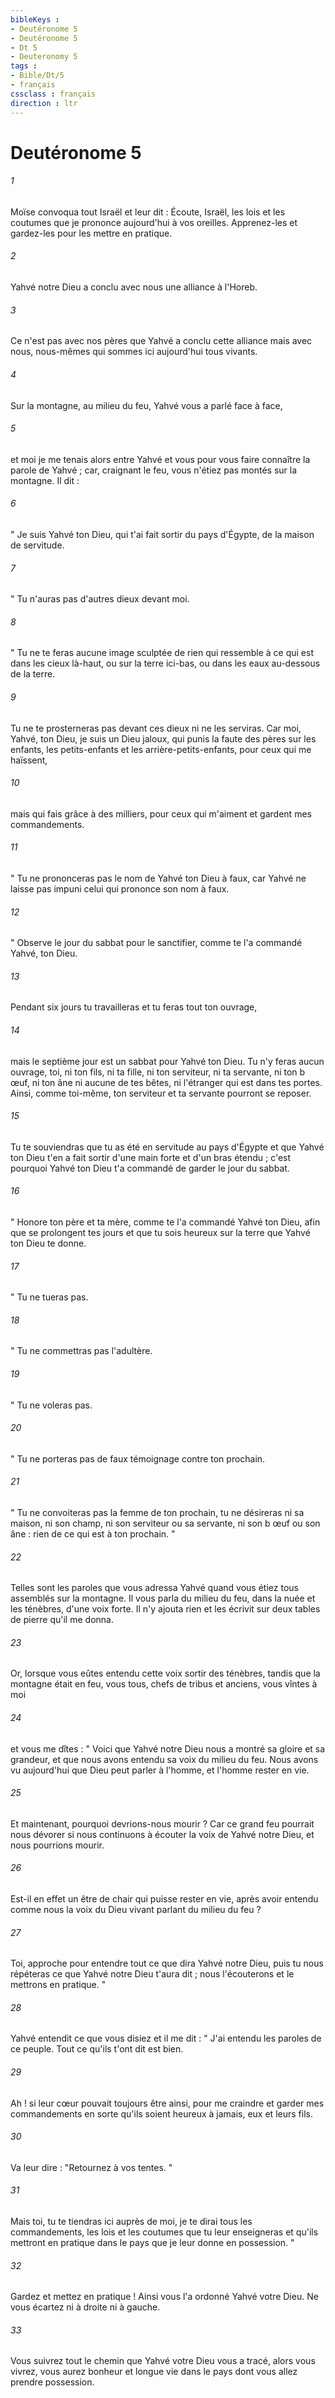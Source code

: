 ```yaml
---
bibleKeys : 
- Deutéronome 5
- Deutéronome 5
- Dt 5
- Deuteronomy 5
tags : 
- Bible/Dt/5
- français
cssclass : français
direction : ltr
---
```


# Deutéronome 5

###### 1
Moïse convoqua tout Israël et leur dit : Écoute, Israël, les lois et les coutumes que je prononce aujourd'hui à vos oreilles. Apprenez-les et gardez-les pour les mettre en pratique. 
###### 2
Yahvé notre Dieu a conclu avec nous une alliance à l'Horeb. 
###### 3
Ce n'est pas avec nos pères que Yahvé a conclu cette alliance mais avec nous, nous-mêmes qui sommes ici aujourd'hui tous vivants. 
###### 4
Sur la montagne, au milieu du feu, Yahvé vous a parlé face à face, 
###### 5
et moi je me tenais alors entre Yahvé et vous pour vous faire connaître la parole de Yahvé ; car, craignant le feu, vous n'étiez pas montés sur la montagne. Il dit : 
###### 6
" Je suis Yahvé ton Dieu, qui t'ai fait sortir du pays d'Égypte, de la maison de servitude. 
###### 7
" Tu n'auras pas d'autres dieux devant moi. 
###### 8
" Tu ne te feras aucune image sculptée de rien qui ressemble à ce qui est dans les cieux là-haut, ou sur la terre ici-bas, ou dans les eaux au-dessous de la terre. 
###### 9
Tu ne te prosterneras pas devant ces dieux ni ne les serviras. Car moi, Yahvé, ton Dieu, je suis un Dieu jaloux, qui punis la faute des pères sur les enfants, les petits-enfants et les arrière-petits-enfants, pour ceux qui me haïssent, 
###### 10
mais qui fais grâce à des milliers, pour ceux qui m'aiment et gardent mes commandements. 
###### 11
" Tu ne prononceras pas le nom de Yahvé ton Dieu à faux, car Yahvé ne laisse pas impuni celui qui prononce son nom à faux. 
###### 12
" Observe le jour du sabbat pour le sanctifier, comme te l'a commandé Yahvé, ton Dieu. 
###### 13
Pendant six jours tu travailleras et tu feras tout ton ouvrage, 
###### 14
mais le septième jour est un sabbat pour Yahvé ton Dieu. Tu n'y feras aucun ouvrage, toi, ni ton fils, ni ta fille, ni ton serviteur, ni ta servante, ni ton b œuf, ni ton âne ni aucune de tes bêtes, ni l'étranger qui est dans tes portes. Ainsi, comme toi-même, ton serviteur et ta servante pourront se reposer. 
###### 15
Tu te souviendras que tu as été en servitude au pays d'Égypte et que Yahvé ton Dieu t'en a fait sortir d'une main forte et d'un bras étendu ; c'est pourquoi Yahvé ton Dieu t'a commandé de garder le jour du sabbat. 
###### 16
" Honore ton père et ta mère, comme te l'a commandé Yahvé ton Dieu, afin que se prolongent tes jours et que tu sois heureux sur la terre que Yahvé ton Dieu te donne. 
###### 17
" Tu ne tueras pas. 
###### 18
" Tu ne commettras pas l'adultère. 
###### 19
" Tu ne voleras pas. 
###### 20
" Tu ne porteras pas de faux témoignage contre ton prochain. 
###### 21
" Tu ne convoiteras pas la femme de ton prochain, tu ne désireras ni sa maison, ni son champ, ni son serviteur ou sa servante, ni son b œuf ou son âne : rien de ce qui est à ton prochain. "
###### 22
Telles sont les paroles que vous adressa Yahvé quand vous étiez tous assemblés sur la montagne. Il vous parla du milieu du feu, dans la nuée et les ténèbres, d'une voix forte. Il n'y ajouta rien et les écrivit sur deux tables de pierre qu'il me donna. 
###### 23
Or, lorsque vous eûtes entendu cette voix sortir des ténèbres, tandis que la montagne était en feu, vous tous, chefs de tribus et anciens, vous vîntes à moi 
###### 24
et vous me dîtes : " Voici que Yahvé notre Dieu nous a montré sa gloire et sa grandeur, et que nous avons entendu sa voix du milieu du feu. Nous avons vu aujourd'hui que Dieu peut parler à l'homme, et l'homme rester en vie. 
###### 25
Et maintenant, pourquoi devrions-nous mourir ? Car ce grand feu pourrait nous dévorer si nous continuons à écouter la voix de Yahvé notre Dieu, et nous pourrions mourir. 
###### 26
Est-il en effet un être de chair qui puisse rester en vie, après avoir entendu comme nous la voix du Dieu vivant parlant du milieu du feu ? 
###### 27
Toi, approche pour entendre tout ce que dira Yahvé notre Dieu, puis tu nous répéteras ce que Yahvé notre Dieu t'aura dit ; nous l'écouterons et le mettrons en pratique. "
###### 28
Yahvé entendit ce que vous disiez et il me dit : " J'ai entendu les paroles de ce peuple. Tout ce qu'ils t'ont dit est bien. 
###### 29
Ah ! si leur cœur pouvait toujours être ainsi, pour me craindre et garder mes commandements en sorte qu'ils soient heureux à jamais, eux et leurs fils. 
###### 30
Va leur dire : "Retournez à vos tentes. " 
###### 31
Mais toi, tu te tiendras ici auprès de moi, je te dirai tous les commandements, les lois et les coutumes que tu leur enseigneras et qu'ils mettront en pratique dans le pays que je leur donne en possession. "
###### 32
Gardez et mettez en pratique ! Ainsi vous l'a ordonné Yahvé votre Dieu. Ne vous écartez ni à droite ni à gauche. 
###### 33
Vous suivrez tout le chemin que Yahvé votre Dieu vous a tracé, alors vous vivrez, vous aurez bonheur et longue vie dans le pays dont vous allez prendre possession. 
